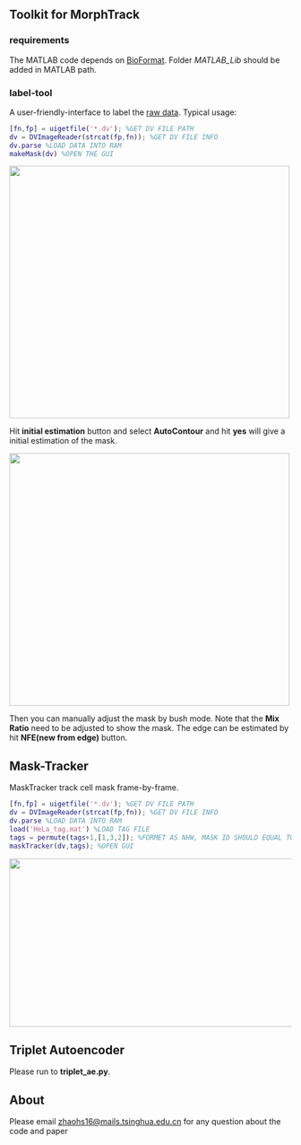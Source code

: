 ## Toolkit for MorphTrack

### requirements
The MATLAB code depends on [BioFormat](http://www.openmicroscopy.org/bio-formats/downloads/). Folder *MATLAB_Lib* should be added in MATLAB path.
### label-tool
A user-friendly-interface to label the [raw data](https://figshare.com/articles/dataset/raw-image-data/12792554). Typical usage:
```MATLAB
[fn,fp] = uigetfile('*.dv'); %GET DV FILE PATH
dv = DVImageReader(strcat(fp,fn)); %GET DV FILE INFO
dv.parse %LOAD DATA INTO RAM
makeMask(dv) %OPEN THE GUI
```
<div style="align: center">
<img src="https://s1.ax1x.com/2020/09/28/0AWorj.png" width = "500" height = "450"/>
</div>

Hit **initial estimation** button and select **AutoContour** and hit **yes** will give a initial estimation of the mask.

<div style="align: center">
<img src="https://s1.ax1x.com/2020/09/28/0AWTqs.png" width = "500" height = "450"/>
</div>

Then you can manually adjust the mask by bush mode. Note that the **Mix Ratio** need to be adjusted to show the mask. The edge can be estimated by hit **NFE(new from edge)** button.
## Mask-Tracker
MaskTracker track cell mask frame-by-frame.
```MATLAB
[fn,fp] = uigetfile('*.dv'); %GET DV FILE PATH
dv = DVImageReader(strcat(fp,fn)); %GET DV FILE INFO
dv.parse %LOAD DATA INTO RAM
load('HeLa_tag.mat') %LOAD TAG FILE
tags = permute(tags+1,[1,3,2]); %FORMET AS NHW, MASK ID SHOULD EQUAL TO 2
maskTracker(dv,tags); %OPEN GUI
```

<div style="align: center">
<img src="https://s1.ax1x.com/2020/09/28/0AI641.png" width = "600" height = "300"/>
</div>

## Triplet Autoencoder
Please run to **triplet_ae.py**.
## About
Please email zhaohs16@mails.tsinghua.edu.cn for any question about the code and paper
